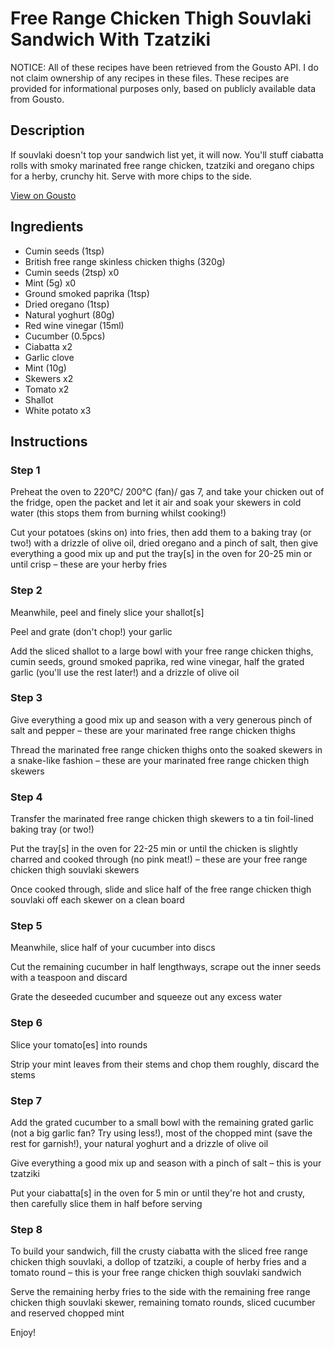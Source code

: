# Free Range Chicken Thigh Souvlaki Sandwich With Tzatziki

NOTICE: All of these recipes have been retrieved from the Gousto API. I do not claim ownership of any recipes in these files. These recipes are provided for informational purposes only, based on publicly available data from Gousto.

## Description

If souvlaki doesn't top your sandwich list yet, it will now. You'll stuff ciabatta rolls with smoky marinated free range chicken, tzatziki and oregano chips for a herby, crunchy hit. Serve with more chips to the side.

[View on Gousto](https://www.gousto.co.uk/recipes/cookbook/free-range-chicken-souvlaki-sandwich-with-tzatziki)

## Ingredients

- Cumin seeds (1tsp)
- British free range skinless chicken thighs (320g)
- Cumin seeds (2tsp) x0
- Mint (5g) x0
- Ground smoked paprika (1tsp)
- Dried oregano (1tsp)
- Natural yoghurt (80g)
- Red wine vinegar (15ml)
- Cucumber (0.5pcs)
- Ciabatta x2
- Garlic clove
- Mint (10g)
- Skewers x2
- Tomato x2
- Shallot
- White potato x3

## Instructions


### Step 1

Preheat the oven to 220°C/ 200°C (fan)/ gas 7, and take your chicken out of the fridge, open the packet and let it air and soak your skewers in cold water (this stops them from burning whilst cooking!)

Cut your potatoes (skins on) into fries, then add them to a baking tray (or two!) with a drizzle of olive oil, dried oregano and a pinch of salt, then give everything a good mix up and put the tray[s] in the oven for 20-25 min or until crisp – these are your herby fries


### Step 2

Meanwhile, peel and finely slice your shallot[s]

Peel and grate (don't chop!) your garlic

Add the sliced shallot to a large bowl with your free range chicken thighs, cumin seeds, ground smoked paprika, red wine vinegar, half the grated garlic (you'll use the rest later!) and a drizzle of olive oil


### Step 3

Give everything a good mix up and season with a very generous pinch of salt and pepper – these are your marinated free range chicken thighs

Thread the marinated free range chicken thighs onto the soaked skewers in a snake-like fashion – these are your marinated free range chicken thigh skewers


### Step 4

Transfer the marinated free range chicken thigh skewers to a tin foil-lined baking tray (or two!)

Put the tray[s] in the oven for 22-25 min or until the chicken is slightly charred and cooked through (no pink meat!) – these are your free range chicken thigh souvlaki skewers

Once cooked through, slide and slice half of the free range chicken thigh souvlaki off each skewer on a clean board


### Step 5

Meanwhile, slice half of your cucumber into discs

Cut the remaining cucumber in half lengthways, scrape out the inner seeds with a teaspoon and discard

Grate the deseeded cucumber and squeeze out any excess water


### Step 6

Slice your tomato[es] into rounds

Strip your mint leaves from their stems and chop them roughly, discard the stems


### Step 7

Add the grated cucumber to a small bowl with the remaining grated garlic (not a big garlic fan? Try using less!), most of the chopped mint (save the rest for garnish!), your natural yoghurt and a drizzle of olive oil

Give everything a good mix up and season with a pinch of salt – this is your tzatziki

Put your ciabatta[s] in the oven for 5 min or until they're hot and crusty, then carefully slice them in half before serving

### Step 8

To build your sandwich, fill the crusty ciabatta with the sliced free range chicken thigh souvlaki, a dollop of tzatziki, a couple of herby fries and a tomato round – this is your free range chicken thigh souvlaki sandwich

Serve the remaining herby fries to the side with the remaining free range chicken thigh souvlaki skewer, remaining tomato rounds, sliced cucumber and reserved chopped mint

Enjoy!

